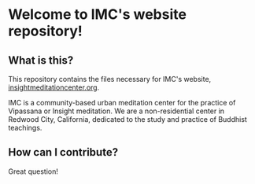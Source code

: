 # Welcome to IMC's website repository!

## What is this?

This repository contains the files necessary for IMC's website, [insightmeditationcenter.org](insightmeditationcenter.org). 

IMC is a community-based urban meditation center for the practice of Vipassana or Insight meditation. We are a non-residential center in Redwood City, California, dedicated to the study and practice of Buddhist teachings.

## How can I contribute?

Great question! 

